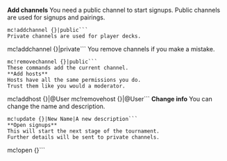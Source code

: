 **Add channels**
You need a public channel to start signups.
Public channels are used for signups and pairings.
```
mc!addchannel {}|public```
Private channels are used for player decks.
```
mc!addchannel {}|private```
You remove channels if you make a mistake.
```
mc!removechannel {}|public```
These commands add the current channel.
**Add hosts**
Hosts have all the same permissions you do.
Trust them like you would a moderator.
```
mc!addhost {}|@User
mc!removehost {}|@User```
**Change info**
You can change the name and description.
```
mc!update {}|New Name|A new description```
**Open signups**
This will start the next stage of the tournament.
Further details will be sent to private channels.
```
mc!open {}```
